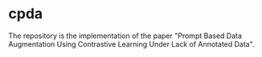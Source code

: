 # cpda
The repository is the implementation of the paper "Prompt Based Data Augmentation Using Contrastive Learning Under Lack of Annotated Data".
